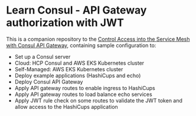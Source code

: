 # Learn Consul - API Gateway authorization with JWT

This is a companion repository to the [Control Access into the Service Mesh with Consul API Gateway](https://developer.hashicorp.com/consul/tutorials/kubernetes/kubernetes-api-gateway), containing sample configuration to:

- Set up a Consul server
- Cloud: HCP Consul and AWS EKS Kubernetes cluster
- Self-Managed: AWS EKS Kubernetes cluster
- Deploy example applications (HashiCups and echo)
- Deploy Consul API Gateway
- Apply API gateway routes to enable ingress to HashiCups
- Apply API gateway routes to load balance echo services
- Apply JWT rule check on some routes to validate the JWT token and allow access to the HashiCups application